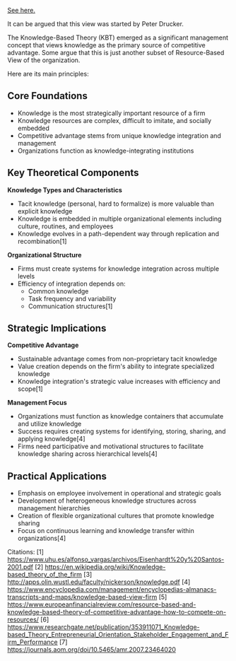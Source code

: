 [See here.](https://en.wikipedia.org/wiki/Knowledge-based_theory_of_the_firm)

It can be argued that this view was started by Peter Drucker.

The Knowledge-Based Theory (KBT) emerged as a significant management concept that views knowledge as the primary source of competitive advantage.  Some argue that this is just another subset of Resource-Based View of the organization.  

Here are its main principles:

## Core Foundations
- Knowledge is the most strategically important resource of a firm
- Knowledge resources are complex, difficult to imitate, and socially embedded
- Competitive advantage stems from unique knowledge integration and management
- Organizations function as knowledge-integrating institutions

## Key Theoretical Components

**Knowledge Types and Characteristics**
- Tacit knowledge (personal, hard to formalize) is more valuable than explicit knowledge
- Knowledge is embedded in multiple organizational elements including culture, routines, and employees
- Knowledge evolves in a path-dependent way through replication and recombination[1]

**Organizational Structure**
- Firms must create systems for knowledge integration across multiple levels
- Efficiency of integration depends on:
  - Common knowledge
  - Task frequency and variability
  - Communication structures[1]

## Strategic Implications

**Competitive Advantage**
- Sustainable advantage comes from non-proprietary tacit knowledge
- Value creation depends on the firm's ability to integrate specialized knowledge
- Knowledge integration's strategic value increases with efficiency and scope[1]

**Management Focus**
- Organizations must function as knowledge containers that accumulate and utilize knowledge
- Success requires creating systems for identifying, storing, sharing, and applying knowledge[4]
- Firms need participative and motivational structures to facilitate knowledge sharing across hierarchical levels[4]

## Practical Applications
- Emphasis on employee involvement in operational and strategic goals
- Development of heterogeneous knowledge structures across management hierarchies
- Creation of flexible organizational cultures that promote knowledge sharing
- Focus on continuous learning and knowledge transfer within organizations[4]

Citations:
[1] https://www.uhu.es/alfonso_vargas/archivos/Eisenhardt%20y%20Santos-2001.pdf
[2] https://en.wikipedia.org/wiki/Knowledge-based_theory_of_the_firm
[3] http://apps.olin.wustl.edu/faculty/nickerson/knowledge.pdf
[4] https://www.encyclopedia.com/management/encyclopedias-almanacs-transcripts-and-maps/knowledge-based-view-firm
[5] https://www.europeanfinancialreview.com/resource-based-and-knowledge-based-theory-of-competitive-advantage-how-to-compete-on-resources/
[6] https://www.researchgate.net/publication/353911071_Knowledge-based_Theory_Entrepreneurial_Orientation_Stakeholder_Engagement_and_Firm_Performance
[7] https://journals.aom.org/doi/10.5465/amr.2007.23464020